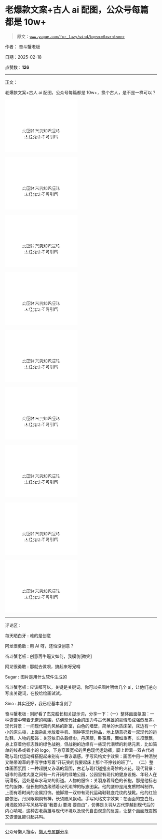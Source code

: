 # 老爆款文案+古人 ai 配图，公众号每篇都是 10w+

> 原文：[`www.yuque.com/for_lazy/wind/bqewcm0xwrntvmez`](https://www.yuque.com/for_lazy/wind/bqewcm0xwrntvmez)

作者： 奋斗蟹老板

日期：2025-02-18

点赞数：**126**

* * *

正文：

老爆款文案+古人 ai 配图，公众号每篇都是 10w+，换个古人，是不是一样可以？

![](img/3fe67055e476b4dd009eaf235fb33f1a.png "None")

![](img/5bf318ae7a88d3d8f5dc61219ad7409a.png "None")

![](img/1238f87788b72888bf3a596568b018ce.png "None")

![](img/a677e7f9f6e2da09de6a53abb6f81d31.png "None")

![](img/97d115d5835e08255e94b921a2338b99.png "None")

![](img/5d26407c6eedf841522a016e7380325e.png "None")

![](img/8859e58452ba5c46c60988600c6bbdf4.png "None")

![](img/d5551642d22d039ac19e629cd743f918.png "None")

![](img/7b72c5876fe0c2831875a8458b274611.png "None")

* * *

评论区：

每天晒白牙 : 难的是创意

阿龙很勇敢 : 用 AI 呀，还怕没创意？

奋斗蟹老板 : 创意再牛逼又如何，我模仿[微笑]

阿龙很勇敢 : 那就去做呗，搞起来呀兄嘚

Sugar : 图片是用什么软件生成的

奋斗蟹老板 : 应该都可以，关键是关键词。你可以把图片喂给几个 ai，让他们逆向写出关键词，在投给绘画试试。

Sino : 其实还好，我已经基本复刻了

奋斗蟹老板 : 刚好看了杰克船长相关提示词，分享一下：（一）整体画面氛围：一种诙谐中带着无奈的氛围，仿佛现代社会的压力与古代英雄的豪情形成强烈反差。现代背景：一间现代简约风格的卧室，白色的墙壁，简单的木质床架，床边有一个小的床头柜，上面杂乱地放着手机、闹钟等现代物品，地上随意扔着一双现代的运动鞋。人物的服饰：关羽依旧头戴绿巾，丹凤眼，卧蚕眉，面如重枣，长须飘飘。身上穿着他标志性的绿色战袍，但战袍的边缘有一些现代潮牌的刺绣元素，比如简单的线条或者小的 logo，下身穿着宽松的黑色现代运动裤，脚上蹬着一双古代战靴与现代运动裤搭配起来别有一番诙谐感。手写风格文字效果：画面中用一种洒脱又略带潦草的手写字体写着“开玩笑的我要起床上那个不挣钱的班了”。
（二）整体画面氛围：一种超脱又诙谐的氛围，古老与现代碰撞出奇妙的火花。现代背景：城市的高楼大厦之间有一片开阔的绿地公园，公园里有现代的健身设施、年轻人在玩滑板，远处是车水马龙的街道。人物的服饰：关羽身着绿色的长袍，那是他标志性的服饰，但长袍的边缘绣着现代潮牌的标志图案。他的腰带是用皮质材料制作，上面有着时尚的金属扣饰。他脚蹬一双带有现代运动鞋鞋底花纹的战靴。他的红脸膛依旧，丹凤眼炯炯有神，长须随风飘动。手写风格文字效果：在画面的空白处，用洒脱的手写风格写着“我要山
要海 要自由”，仿佛是关羽从古代穿越到现代后的内心呐喊，这种古老英雄与现代环境以及现代自由观念的反差，让整个画面既震撼又诙谐且能引起共鸣。

* * *

公众号懒人搜索，[懒人专属群分享](https://lazybook.fun/#/blog/group)